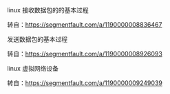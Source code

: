 linux 接收数据包的的基本过程

转自：https://segmentfault.com/a/1190000008836467


发送数据包的基本过程

转自：https://segmentfault.com/a/1190000008926093


linux 虚拟网络设备

转自：https://segmentfault.com/a/1190000009249039
